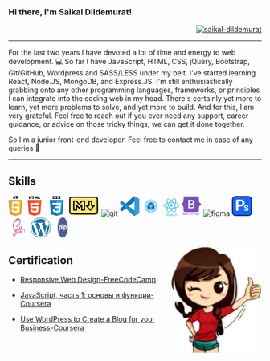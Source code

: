 ###  Hi there, I'm Saikal Dildemurat!  
<p align="right">
<a href="www.linkedin.com/in/saikaldzh
target=_blank"><img align="" src="https://img.shields.io/badge/linkedin-2867B2.svg?&style=for-the-badge&logo=linkedin&logoColor=white" alt="saikal-dildemurat" height="30" /></a>
</p>

---

<p>For the last two years I have devoted a lot of time and energy to web development. 💻 So far I have  JavaScript, HTML, CSS, jQuery, Bootstrap, Git/GitHub, Wordpress and SASS/LESS under my belt. I've started learning React, Node.JS, MongoDB, and Express.JS. I'm still enthusiastically grabbing onto any other programming languages, frameworks, or principles I can integrate into the coding web in my head.
There's certainly yet more to learn, yet more problems to solve, and yet more to build. And for this, I am very grateful.
Feel free to reach out if you ever need any support, career guidance, or advice on those tricky things; we can get it done together.</p>
<p>So I'm a junior front-end developer. Feel free to contact me in case of any queries 🙌</p>

---

## Skills

<p>
<img title="JavaScript" src="./assets/javascript.png" alt="javascript" height="40"/>
<img title="HTML" src="https://raw.githubusercontent.com/devicons/devicon/master/icons/html5/html5-original-wordmark.svg" alt="html5" width="40" height="40"/>
<img title="CSS" src="https://raw.githubusercontent.com/devicons/devicon/master/icons/css3/css3-original-wordmark.svg" alt="css3" width="40" height="40"/>
<img title="Markdown" src="./assets/markdown.png" alt="markdown" height="40"/>
<img title="Git" src="https://www.vectorlogo.zone/logos/git-scm/git-scm-icon.svg" alt="git" width="40" height="40"/>
<img title="VisualStudio" src="./assets/visual-studio-code-1.svg" alt="vscode" width="40" height="40"/>
<img title="Webpack" src="./assets/1900px-webpack_logo.png" alt="webpack" width="40" height="40"/>
<img title="React" src="./assets/react.png" alt="react" height="35"/>
<img title="Bootstrap" src="https://raw.githubusercontent.com/devicons/devicon/master/icons/bootstrap/bootstrap-plain-wordmark.svg" alt="bootstrap" width="40" height="40"/>
<img title="Figma" src="https://www.vectorlogo.zone/logos/figma/figma-icon.svg" alt="figma" width="40" height="40"/>
<img title="PSDetch" src="./assets/psdetch.png" alt="psdetch" width="40" height="40"/>
<img title="Sass" src="./assets/sass.png" alt="psdetch" width="40clea" height="40"/>
<img title="PSDetch" src="./assets/WordPresss.png" alt="WordPress" width="40" height="40"/>
<img title="Sass" src="./assets/php.png" alt="psdetch" width="40clea" height="40"/></p>
<img width="180px" align="right" src="assets/me.jpg"/>
</p>


## Certification

- [Responsive Web Design-FreeCodeCamp](https://freecodecamp.org/certification/sdj/responsive-web-design)
  
- [JavaScript, часть 1: основы и функции-Coursera](https://freecodecamp.org/certification/sdj/responsive-web-design)
  
- [Use WordPress to Create a Blog for your Business-Coursera](https://www.coursera.org/account/accomplishments/certificate/GJH7LY8YFFMU)
 

<!--**Web development courses**-->

